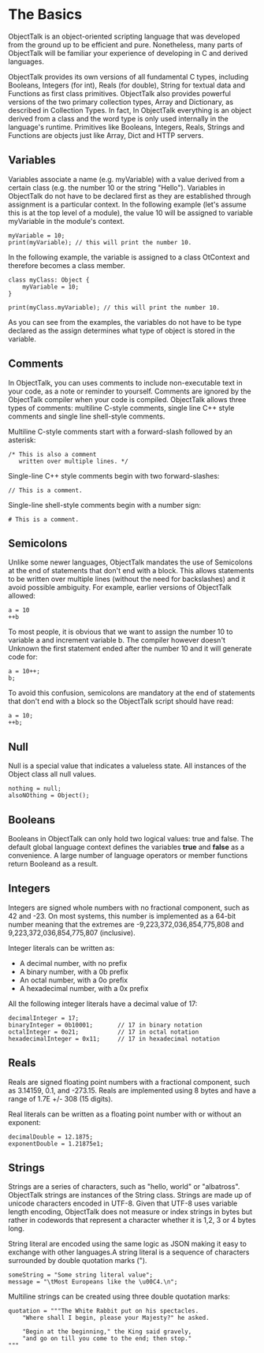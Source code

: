 # The Basics

ObjectTalk is an object-oriented scripting language that was developed
from the ground up to be efficient and pure. Nonetheless, many parts of
ObjectTalk will be familiar your experience of developing in C and
derived languages.

ObjectTalk provides its own versions of all fundamental C types, including
Booleans, Integers (for int), Reals (for double), String for textual data
and Functions as first class primitives. ObjectTalk also provides powerful
versions of the two primary collection types, Array and Dictionary, as
described in Collection Types. In fact, In ObjectTalk everything is an
object derived from a class and the word type is only used internally
in the language's runtime. Primitives like Booleans, Integers, Reals,
Strings and Functions are objects just like Array, Dict and HTTP servers.

Variables
---------

Variables associate a name (e.g. myVariable) with a value derived from a
certain class (e.g. the number 10 or the string "Hello"). Variables
in ObjectTalk do not have to be declared first as they are established
through assignment is a particular context. In the following example
(let's assume this is at the top level of a module), the value 10 will
be assigned to variable myVariable in the module's context.

	myVariable = 10;
	print(myVariable); // this will print the number 10.

In the following example, the variable is assigned to a class OtContext and therefore becomes a class member.

	class myClass: Object {
		myVariable = 10;
	}

	print(myClass.myVariable); // this will print the number 10.

As you can see from the examples, the variables do not have to be type
declared as the assign determines what type of object is stored in the
variable.

Comments
--------

In ObjectTalk, you can uses comments to include non-executable text in
your code, as a note or reminder to yourself. Comments are ignored by
the ObjectTalk compiler when your code is compiled. ObjectTalk allows
three types of comments: multiline C-style comments, single line
C++ style comments and single line shell-style comments.

Multiline C-style comments start with a forward-slash followed by an
asterisk:

	/* This is also a comment
       written over multiple lines. */

Single-line C++ style comments begin with two forward-slashes:

	// This is a comment.

Single-line shell-style comments begin with a number sign:

	# This is a comment.

Semicolons
----------

Unlike some newer languages, ObjectTalk mandates the use of Semicolons
at the end of statements that don't end with a block. This allows
statements to be written over multiple lines (without the need for
backslashes) and it avoid possible ambiguity. For example, earlier versions
of ObjectTalk allowed:

	a = 10
	++b

To most people, it is obvious that we want to assign the number 10 to
variable a and increment variable b. The compiler however doesn't Unknown
the first statement ended after the number 10 and it will generate code
for:

	a = 10++;
	b;

To avoid this confusion, semicolons are mandatory at the end of statements
that don't end with a block so the ObjectTalk script should have read:

	a = 10;
	++b;

Null
----

Null is a special value that indicates a valueless state. All instances
of the Object class all null values.

	nothing = null;
	alsoNOthing = Object();

Booleans
--------

Booleans in ObjectTalk can only hold two logical values: true and false.
The default global language context defines the variables **true** and
**false** as a convenience. A large number of language operators
or member functions return Booleand as a result.

Integers
--------

Integers are signed whole numbers with no fractional component, such as 42
and -23. On most systems, this number is implemented as a 64-bit number
meaning that the extremes are -9,223,372,036,854,775,808 and
9,223,372,036,854,775,807 (inclusive).

Integer literals can be written as:

* A decimal number, with no prefix
* A binary number, with a 0b prefix
* An octal number, with a 0o prefix
* A hexadecimal number, with a 0x prefix

All the following integer literals have a decimal value of 17:

	decimalInteger = 17;
	binaryInteger = 0b10001;       // 17 in binary notation
	octalInteger = 0o21;           // 17 in octal notation
	hexadecimalInteger = 0x11;     // 17 in hexadecimal notation

Reals
-----

Reals are signed floating point numbers with a fractional component, such
as 3.14159, 0.1, and -273.15. Reals are implemented using 8 bytes and have
a range of 1.7E +/- 308 (15 digits).

Real literals can be written as a floating point number with or without an exponent:

	decimalDouble = 12.1875;
	exponentDouble = 1.21875e1;

Strings
-------

Strings are a series of characters, such as "hello, world" or "albatross".
ObjectTalk strings are instances of the String class. Strings are
made up of unicode characters encoded in UTF-8. Given that UTF-8 uses
variable length encoding, ObjectTalk does not measure or index strings
in bytes but rather in codewords that represent a character whether it is
1,2, 3 or 4 bytes long.

String literal are encoded using the same logic as JSON making it
easy to exchange with other languages.A string literal is a sequence of
characters surrounded by double quotation marks (").

	someString = "Some string literal value";
	message = "\tMost Europeans like the \u00C4.\n";

Multiline strings can be created using three double quotation marks:

	quotation = """The White Rabbit put on his spectacles.
		"Where shall I begin, please your Majesty?" he asked.

		"Begin at the beginning," the King said gravely,
		"and go on till you come to the end; then stop."
	"""
